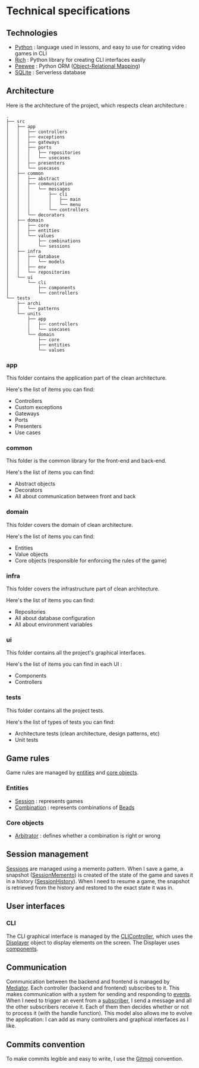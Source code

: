 # Technical specifications

## Technologies

* [Python](https://www.python.org/) : language used in lessons, and easy to use for creating video games in CLI
* [Rich](https://rich.readthedocs.io) : Python library for creating CLI interfaces easily
* [Peewee](https://docs.peewee-orm.com) : Python
  ORM ([Object-Relational Mapping](https://en.wikipedia.org/wiki/Object%E2%80%93relational_mapping))
* [SQLite](https://www.sqlite.org/) : Serverless database

## Architecture

Here is the architecture of the project, which respects clean architecture :

```
.
├── src
│   ├── app
│   │   ├── controllers
│   │   ├── exceptions
│   │   ├── gateways
│   │   ├── ports
│   │   │   ├── repositories
│   │   │   └── usecases
│   │   ├── presenters
│   │   └── usecases
│   ├── common
│   │   ├── abstract
│   │   ├── communication
│   │   │   └── messages
│   │   │       ├── cli
│   │   │       │   ├── main
│   │   │       │   └── menu
│   │   │       └── controllers
│   │   └── decorators
│   ├── domain
│   │   ├── core
│   │   ├── entities
│   │   └── values
│   │       ├── combinations
│   │       └── sessions
│   ├── infra
│   │   ├── database
│   │   │   └── models
│   │   ├── env
│   │   └── repositories
│   └── ui
│       └── cli
│           ├── components
│           └── controllers
└── tests
    ├── archi
    │   └── patterns
    └── units
        ├── app
        │   ├── controllers
        │   └── usecases
        └── domain
            ├── core
            ├── entities
            └── values
```

### app

This folder contains the application part of the clean architecture.<br>

Here's the list of items you can find:

* Controllers
* Custom exceptions
* Gateways
* Ports
* Presenters
* Use cases

### common

This folder is the common library for the front-end and back-end.<br>

Here's the list of items you can find:

* Abstract objects
* Decorators
* All about communication between front and back

### domain

This folder covers the domain of clean architecture.<br>

Here's the list of items you can find:

* Entities
* Value objects
* Core objects (responsible for enforcing the rules of the game)

### infra

This folder covers the infrastructure part of clean architecture.<br>

Here's the list of items you can find:

* Repositories
* All about database configuration
* All about environment variables

### ui

This folder contains all the project's graphical interfaces.<br>

Here's the list of items you can find in each UI :

* Components
* Controllers

### tests

This folder contains all the project tests.<br>

Here's the list of types of tests you can find:

* Architecture tests (clean architecture, design patterns, etc)
* Unit tests

## Game rules

Game rules are managed by [entities](../src/domain/entities) and [core objects](../src/domain/core).

### Entities

* [Session](../src/domain/entities/Session.py) : represents games
* [Combination](../src/domain/values/combinations/Combination.py) : represents combinations
  of [Beads](../src/domain/values/combinations/Bead.py)

### Core objects

* [Arbitrator](../src/domain/core/Arbitrator.py) : defines whether a combination is right or wrong

## Session management

[Sessions](../src/domain/entities/Session.py) are managed using a memento pattern. When I save a
game, a snapshot ([SessionMemento](../src/domain/values/sessions/SessionMemento.py)) is created of the state of the game
and saves it in
a history ([SessionHistory](../src/domain/values/sessions/SessionHistory.py)). When I need to resume a game, the
snapshot is retrieved from the history and restored to the exact state it
was in.

## User interfaces

### CLI

The CLI graphical interface is managed by the [CLIController](../src/ui/cli/CLI.py), which uses
the [Displayer](../src/ui/cli/Displayer.py) object to display elements on the
screen. The Displayer uses [components](../src/ui/cli/components).

## Communication

Communication between the backend and frontend is managed by [Mediator](../src/common/communication/Mediator.py). Each
controller (backend and frontend) subscribes to it. This makes communication with a
system for sending and responding to [events](../src/common/communication/events). When I
need to trigger an event from a [subscriber](../src/common/communication/Subscriber.py), I send a message and all the
other subscribers receive it. Each of them then
decides whether or not to process it (with the handle function). This model also allows me to evolve the application: I
can add as many controllers
and graphical interfaces as I like.

## Commits convention

To make commits legible and easy to write, I use the [Gitmoji](https://gitmoji.dev/) convention.
